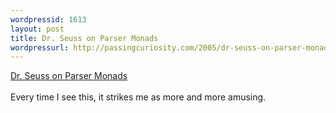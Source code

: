 ```yaml
---
wordpressid: 1613
layout: post
title: Dr. Seuss on Parser Monads
wordpressurl: http://passingcuriosity.com/2005/dr-seuss-on-parser-monads/
---
```

<a href="http://www.willamette.edu/~fruehr/haskell/seuss.html">Dr. Seuss on Parser Monads</a>
<br />
<br />Every time I see this, it strikes me as more and more amusing.
